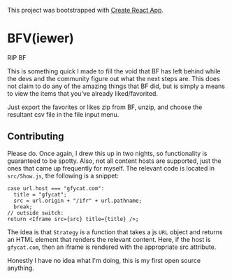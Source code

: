 This project was bootstrapped with [Create React App](https://github.com/facebook/create-react-app).

# BFV(iewer)

RIP BF

This is something quick I made to fill the void that BF has left behind while the devs and the community figure out what the next steps are.
This does not claim to do any of the amazing things that BF did, but is simply a means to view the items that you've already liked/favorited.

Just export the favorites or likes zip from BF, unzip, and choose the resultant csv file in the file input menu.

## Contributing

Please do. Once again, I drew this up in two nights, so functionality is guaranteed to be spotty. Also, not all content hosts are supported,
just the ones that came up frequently for myself. The relevant code is located in `src/Show.js`, the following is a snippet:

```
case url.host === "gfycat.com":
  title = "gfycat";
  src = url.origin + "/ifr" + url.pathname;
  break;
// outside switch:
return <Iframe src={src} title={title} />;
```

The idea is that `Strategy` is a function that takes a js `URL` object and returns an HTML element that renders
the relevant content. Here, if the host is `gfycat.com`, then an iframe is rendered with the appropriate src attribute.

Honestly I have no idea what I'm doing, this is my first open source anything.
